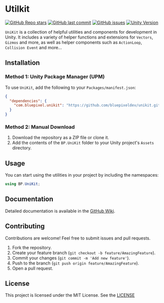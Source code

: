 # Utilkit

[![GitHub Repo stars](https://img.shields.io/github/stars/BluePixelDev/utilkit?style=flat-square)](https://github.com/BluePixelDev/utilkit/stargazers)
[![GitHub last commit](https://img.shields.io/github/last-commit/BluePixelDev/utilkit?style=flat-square)](https://github.com/BluePixelDev/utilkit/commits/main)
[![GitHub issues](https://img.shields.io/github/issues/bluepixeldev/utilkit?style=flat-square)](https://github.com/bluepixeldev/utilkit/issues)
[![Unity Version](https://img.shields.io/badge/unity-6.0%2B-green?style=flat-square)](https://unity.com/releases/editor)

`UniKit` is a collection of helpful utilities and components for development in Unity. It includes a variety of helper functions and extensions for ``Vectors``, ``Gizmos`` and more, as well as helper components such as ``ActionLoop``, ``Collision Event`` and more...

## Installation

### Method 1: Unity Package Manager (UPM)

To use `UniKit`, add the following to your `Packages/manifest.json`:

```json
{
  "dependencies": {
    "com.bluepixel.unikit": "https://github.com/bluepixeldev/unikit.git"
  }
}
````

### Method 2: Manual Download

1. Download the repository as a ZIP file or clone it.
2. Add the contents of the `BP.UniKit` folder to your Unity project's `Assets` directory.

## Usage
You can start using the utilities in your project by including the namespaces:

```csharp
using BP.UniKit;
```

## Documentation
Detailed documentation is available in the [GitHub Wiki](https://github.com/BluePixelDev/utilkit/wiki).

## Contributing
Contributions are welcome! Feel free to submit issues and pull requests.

1. Fork the repository.
2. Create your feature branch (`git checkout -b feature/AmazingFeature`).
3. Commit your changes (`git commit -m 'Add new feature'`).
4. Push to the branch (`git push origin feature/AmazingFeature`).
5. Open a pull request.

## License
This project is licensed under the MIT License. See the [LICENSE](https://github.com/BluePixelDev/unikit/blob/main/LICENSE)